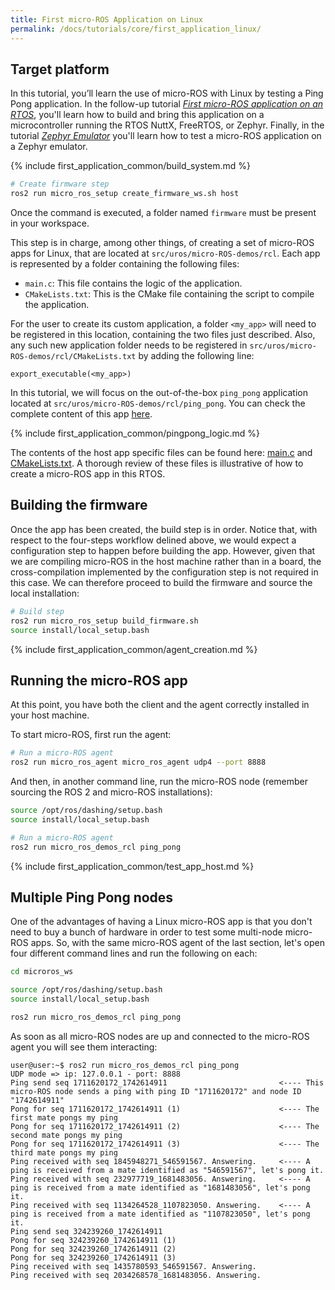 ```yaml
---
title: First micro-ROS Application on Linux
permalink: /docs/tutorials/core/first_application_linux/
---
```


## Target platform

In this tutorial, you’ll learn the use of micro-ROS with Linux by testing a Ping Pong application.
In the follow-up tutorial [*First micro-ROS application on an RTOS*](/docs/tutorials/core/first_application_rtos/),
you'll learn how to build and bring this application on a microcontroller running the RTOS NuttX, FreeRTOS, or Zephyr.
Finally, in the tutorial [*Zephyr Emulator*](/docs/tutorials/advanced/zephyr_emulator/) you'll learn how to test
a micro-ROS application on a Zephyr emulator.

{% include first_application_common/build_system.md %}

```bash
# Create firmware step
ros2 run micro_ros_setup create_firmware_ws.sh host
```

Once the command is executed, a folder named `firmware` must be present in your workspace.

This step is in charge, among other things, of creating a set of micro-ROS apps for Linux, that are located at
`src/uros/micro-ROS-demos/rcl`.
Each app is represented by a folder containing the following files:

* `main.c`: This file contains the logic of the application.
* `CMakeLists.txt`: This is the CMake file containing the script to compile the application.

For the user to create its custom application, a folder `<my_app>` will need to be registered in this location,
containing the two files just described.
Also, any such new application folder needs to be registered in
`src/uros/micro-ROS-demos/rcl/CMakeLists.txt` by adding the following line:

```
export_executable(<my_app>)
```

In this tutorial, we will focus on the out-of-the-box `ping_pong` application located at
`src/uros/micro-ROS-demos/rcl/ping_pong`.
You can check the complete content of this app
[here](https://github.com/micro-ROS/micro-ROS-demos/tree/dashing/rcl/ping_pong).

{% include first_application_common/pingpong_logic.md %}

The contents of the host app specific files can be found here:
[main.c](https://github.com/micro-ROS/micro-ROS-demos/blob/dashing/rcl/ping_pong/main.c) and
[CMakeLists.txt](https://github.com/micro-ROS/micro-ROS-demos/blob/dashing/rcl/ping_pong/CMakeLists.txt).
A thorough review of these files is illustrative of how to create a micro-ROS app in this RTOS.

## Building the firmware

Once the app has been created, the build step is in order.
Notice that, with respect to the four-steps workflow delined above, we would expect a configuration step to happen
before building the app. However, given that we are compiling micro-ROS in the host machine rather than in a board,
the cross-compilation implemented by the configuration step is not required in this case.
We can therefore proceed to build the firmware and source the local installation:

```bash
# Build step
ros2 run micro_ros_setup build_firmware.sh
source install/local_setup.bash
```
{% include first_application_common/agent_creation.md %}

## Running the micro-ROS app

At this point, you have both the client and the agent correctly installed in your host machine.

To start micro-ROS, first run the agent:

```bash
# Run a micro-ROS agent
ros2 run micro_ros_agent micro_ros_agent udp4 --port 8888
```

And then, in another command line, run the micro-ROS node (remember sourcing the ROS 2 and micro-ROS installations):

```bash
source /opt/ros/dashing/setup.bash
source install/local_setup.bash

# Run a micro-ROS agent
ros2 run micro_ros_demos_rcl ping_pong
```

{% include first_application_common/test_app_host.md %}

## Multiple Ping Pong nodes

One of the advantages of having a Linux micro-ROS app is that you don't need to buy a bunch of hardware in order to
test some multi-node micro-ROS apps.
So, with the same micro-ROS agent of the last section, let's open four different command lines and run the following on
each:

```bash
cd microros_ws

source /opt/ros/dashing/setup.bash
source install/local_setup.bash

ros2 run micro_ros_demos_rcl ping_pong
```

As soon as all micro-ROS nodes are up and connected to the micro-ROS agent you will see them interacting:

```
user@user:~$ ros2 run micro_ros_demos_rcl ping_pong
UDP mode => ip: 127.0.0.1 - port: 8888
Ping send seq 1711620172_1742614911                         <---- This micro-ROS node sends a ping with ping ID "1711620172" and node ID "1742614911"
Pong for seq 1711620172_1742614911 (1)                      <---- The first mate pongs my ping
Pong for seq 1711620172_1742614911 (2)                      <---- The second mate pongs my ping
Pong for seq 1711620172_1742614911 (3)                      <---- The third mate pongs my ping
Ping received with seq 1845948271_546591567. Answering.     <---- A ping is received from a mate identified as "546591567", let's pong it.
Ping received with seq 232977719_1681483056. Answering.     <---- A ping is received from a mate identified as "1681483056", let's pong it.
Ping received with seq 1134264528_1107823050. Answering.    <---- A ping is received from a mate identified as "1107823050", let's pong it.
Ping send seq 324239260_1742614911
Pong for seq 324239260_1742614911 (1)
Pong for seq 324239260_1742614911 (2)
Pong for seq 324239260_1742614911 (3)
Ping received with seq 1435780593_546591567. Answering.
Ping received with seq 2034268578_1681483056. Answering.
```
